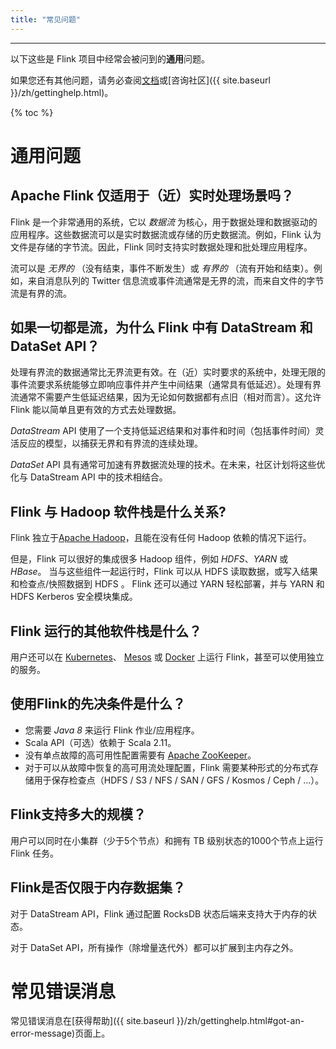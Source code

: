 ```yaml
---
title: "常见问题"
---
```

<!--
Licensed to the Apache Software Foundation (ASF) under one
or more contributor license agreements.  See the NOTICE file
distributed with this work for additional information
regarding copyright ownership.  The ASF licenses this file
to you under the Apache License, Version 2.0 (the
"License"); you may not use this file except in compliance
with the License.  You may obtain a copy of the License at

  http://www.apache.org/licenses/LICENSE-2.0

Unless required by applicable law or agreed to in writing,
software distributed under the License is distributed on an
"AS IS" BASIS, WITHOUT WARRANTIES OR CONDITIONS OF ANY
KIND, either express or implied.  See the License for the
specific language governing permissions and limitations
under the License.
-->

<hr />

以下这些是 Flink 项目中经常会被问到的**通用**问题。

如果您还有其他问题，请务必查阅[文档]({{site.docs-stable}})或[咨询社区]({{ site.baseurl }}/zh/gettinghelp.html)。

{% toc %}


# 通用问题

## Apache Flink 仅适用于（近）实时处理场景吗？

Flink 是一个非常通用的系统，它以 *数据流* 为核心，用于数据处理和数据驱动的应用程序。这些数据流可以是实时数据流或存储的历史数据流。例如，Flink 认为文件是存储的字节流。因此，Flink 同时支持实时数据处理和批处理应用程序。

流可以是 *无界的* （没有结束，事件不断发生）或 *有界的* （流有开始和结束）。例如，来自消息队列的 Twitter 信息流或事件流通常是无界的流，而来自文件的字节流是有界的流。

## 如果一切都是流，为什么 Flink 中有 DataStream 和 DataSet API？

处理有界流的数据通常比无界流更有效。在（近）实时要求的系统中，处理无限的事件流要求系统能够立即响应事件并产生中间结果（通常具有低延迟）。处理有界流通常不需要产生低延迟结果，因为无论如何数据都有点旧（相对而言）。这允许 Flink 能以简单且更有效的方式去处理数据。

*DataStream* API 使用了一个支持低延迟结果和对事件和时间（包括事件时间）灵活反应的模型，以捕获无界和有界流的连续处理。

*DataSet* API 具有通常可加速有界数据流处理的技术。在未来，社区计划将这些优化与 DataStream API 中的技术相结合。

## Flink 与 Hadoop 软件栈是什么关系?

Flink 独立于[Apache Hadoop](https://hadoop.apache.org/)，且能在没有任何 Hadoop 依赖的情况下运行。

但是，Flink 可以很好的集成很多 Hadoop 组件，例如 *HDFS*、*YARN* 或 *HBase*。
当与这些组件一起运行时，Flink 可以从 HDFS 读取数据，或写入结果和检查点/快照数据到 HDFS 。
Flink 还可以通过 YARN 轻松部署，并与 YARN 和 HDFS Kerberos 安全模块集成。

## Flink 运行的其他软件栈是什么？

用户还可以在 [Kubernetes](https://kubernetes.io)、 [Mesos](https://mesos.apache.org/) 或 [Docker](https://www.docker.com/) 上运行 Flink，甚至可以使用独立的服务。

## 使用Flink的先决条件是什么？

  - 您需要 *Java 8* 来运行 Flink 作业/应用程序。
  - Scala API（可选）依赖于 Scala 2.11。
  - 没有单点故障的高可用性配置需要有 [Apache ZooKeeper](https://zookeeper.apache.org/)。
  - 对于可以从故障中恢复的高可用流处理配置，Flink 需要某种形式的分布式存储用于保存检查点（HDFS / S3 / NFS / SAN / GFS / Kosmos / Ceph / ...）。

## Flink支持多大的规模？

用户可以同时在小集群（少于5个节点）和拥有 TB 级别状态的1000个节点上运行 Flink 任务。

## Flink是否仅限于内存数据集？

对于 DataStream API，Flink 通过配置 RocksDB 状态后端来支持大于内存的状态。

对于 DataSet API，所有操作（除增量迭代外）都可以扩展到主内存之外。

# 常见错误消息

常见错误消息在[获得帮助]({{ site.baseurl }}/zh/gettinghelp.html#got-an-error-message)页面上。
